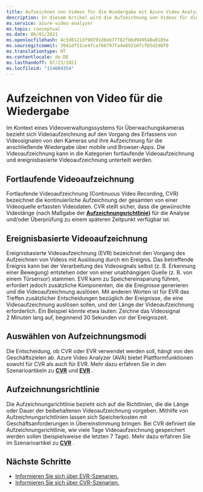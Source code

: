 ```yaml
---
title: Aufzeichnen von Videos für die Wiedergabe mit Azure Video Analyzer
description: In diesem Artikel wird die Aufzeichnung von Videos für die Wiedergabe mit Azure Video Analyzer erläutert.
ms.service: azure-video-analyzer
ms.topic: conceptual
ms.date: 06/01/2021
ms.openlocfilehash: 4c5d0121df90791d8eb77782fb6d949548a0185e
ms.sourcegitcommit: 3941df51ce4fca760797fa4e09216fcfb5d2d8f0
ms.translationtype: HT
ms.contentlocale: de-DE
ms.lasthandoff: 07/23/2021
ms.locfileid: "114604354"
---
```

# <a name="record-video-for-playback"></a>Aufzeichnen von Video für die Wiedergabe

Im Kontext eines Videoverwaltungssystems für Überwachungskameras bezieht sich Videoaufzeichnung auf den Vorgang des Erfassens von Videosignalen von den Kameras und ihre Aufzeichnung für die anschließende Wiedergabe über mobile und Browser-Apps. Die Videoaufzeichnung kann in die Kategorien fortlaufende Videoaufzeichnung und ereignisbasierte Videoaufzeichnung unterteilt werden.

## <a name="continuous-video-recording"></a>Fortlaufende Videoaufzeichnung

Fortlaufende Videoaufzeichnung (Continuous Video Recording, CVR) bezeichnet die kontinuierliche Aufzeichnung der gesamten von einer Videoquelle erfassten Videodaten. CVR stellt sicher, dass die gewünschte Videolänge (nach Maßgabe der **[Aufzeichnungsrichtlinie](#recording-policy))** für die Analyse und/oder Überprüfung zu einem späteren Zeitpunkt verfügbar ist.


## <a name="event-based-video-recording"></a>Ereignisbasierte Videoaufzeichnung

Ereignisbasierte Videoaufzeichnung (EVR) bezeichnet den Vorgang des Aufzeichnen von Videos mit Auslösung durch ein Ereignis. Das betreffende Ereignis kann bei der Verarbeitung des Videosignals selbst (z. B. Erkennung einer Bewegung) entstehen oder von einer unabhängigen Quelle (z. B. von einem Türsensor) stammen. EVR kann zu Speichereinsparung führen, erfordert jedoch zusätzliche Komponenten, die die Ereignisse generieren und die Videoaufzeichnung auslösen. Mit anderen Worten ist für EVR das Treffen zusätzlicher Entscheidungen bezüglich der Ereignisse, die eine Videoaufzeichnung auslösen sollen, und der Länge der Videoaufzeichnung erforderlich. Ein Beispiel könnte etwa lauten: Zeichne das Videosignal 2 Minuten lang auf, beginnend 30 Sekunden vor der Ereigniszeit.

## <a name="choosing-recording-modes"></a>Auswählen von Aufzeichnungsmodi

Die Entscheidung, ob CVR oder EVR verwendet werden soll, hängt von den Geschäftszielen ab. Azure Video Analyzer (AVA) bietet Plattformfunktionen sowohl für CVR als auch für EVR. Mehr dazu erfahren Sie in den Szenarioartikeln zu **[CVR](continuous-video-recording.md)** und **[EVR](event-based-video-recording-concept.md)** .

## <a name="recording-policy"></a>Aufzeichnungsrichtlinie

Die Aufzeichnungsrichtlinie bezieht sich auf die Richtlinien, die die Länge oder Dauer der beibehaltenen Videoaufzeichnung vorgeben. Mithilfe von Aufzeichnungsrichtlinien lassen sich Speicherkosten mit Geschäftsanforderungen in Übereinstimmung bringen. Bei CVR definiert die Aufzeichnungsrichtlinie, wie viele Tage Videoaufzeichnung gespeichert werden sollen (beispielsweise die letzten 7 Tage). Mehr dazu erfahren Sie im Szenarioartikel zu **[CVR](continuous-video-recording.md)** .

## <a name="next-steps"></a>Nächste Schritte

- [Informieren Sie sich über EVR-Szenarien.](event-based-video-recording-concept.md)
- [Informieren Sie sich über CVR-Szenarien.](continuous-video-recording.md)
